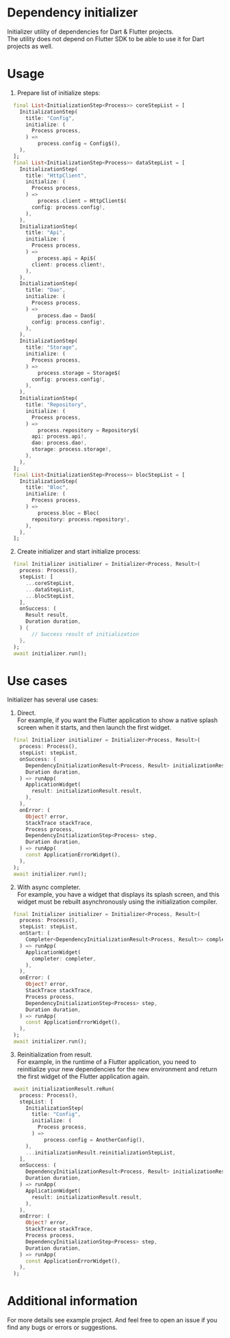 # Dependency initializer
Initializer utility of dependencies for Dart & Flutter projects.\
The utility does not depend on Flutter SDK to be able to use it for Dart projects as well.

# Usage
1) Prepare list of initialize steps:
```dart
  final List<InitializationStep<Process>> coreStepList = [
    InitializationStep(
      title: "Config",
      initialize: (
        Process process,
      ) =>
          process.config = Config$(),
    ),
  ];
  final List<InitializationStep<Process>> dataStepList = [
    InitializationStep(
      title: "HttpClient",
      initialize: (
        Process process,
      ) =>
          process.client = HttpClient$(
        config: process.config!,
      ),
    ),
    InitializationStep(
      title: "Api",
      initialize: (
        Process process,
      ) =>
          process.api = Api$(
        client: process.client!,
      ),
    ),
    InitializationStep(
      title: "Dao",
      initialize: (
        Process process,
      ) =>
          process.dao = Dao$(
        config: process.config!,
      ),
    ),
    InitializationStep(
      title: "Storage",
      initialize: (
        Process process,
      ) =>
          process.storage = Storage$(
        config: process.config!,
      ),
    ),
    InitializationStep(
      title: "Repository",
      initialize: (
        Process process,
      ) =>
          process.repository = Repository$(
        api: process.api!,
        dao: process.dao!,
        storage: process.storage!,
      ),
    ),
  ];
  final List<InitializationStep<Process>> blocStepList = [
    InitializationStep(
      title: "Bloc",
      initialize: (
        Process process,
      ) =>
          process.bloc = Bloc(
        repository: process.repository!,
      ),
    ),
  ];
```

2) Create initializer and start initialize process:
```dart
  final Initializer initializer = Initializer<Process, Result>(
    process: Process(),
    stepList: [
      ...coreStepList,
      ...dataStepList,
      ...blocStepList,
    ],
    onSuccess: (
      Result result,
      Duration duration,
    ) {
        // Success result of initialization
    },
  );
  await initializer.run();
```

# Use cases
Initializer has several use cases:
1) Direct.\
For example, if you want the Flutter application to show a native splash screen when it starts, and then launch the first widget.
```dart
  final Initializer initializer = Initializer<Process, Result>(
    process: Process(),
    stepList: stepList,
    onSuccess: (
      DependencyInitializationResult<Process, Result> initializationResult,
      Duration duration,
    ) => runApp(
      ApplicationWidget(
        result: initializationResult.result,
      ),
    ),
    onError: (
      Object? error,
      StackTrace stackTrace,
      Process process,
      DependencyInitializationStep<Process> step,
      Duration duration,
    ) => runApp(
      const ApplicationErrorWidget(),
    ),
  );
  await initializer.run();
```

2) With async completer.\
For example, you have a widget that displays its splash screen, and this widget must be rebuilt asynchronously using the initialization compiler.
```dart
  final Initializer initializer = Initializer<Process, Result>(
    process: Process(),
    stepList: stepList,
    onStart: (
      Completer<DependencyInitializationResult<Process, Result>> completer,
    ) => runApp(
      ApplicationWidget(
        completer: completer,
      ),
    ),
    onError: (
      Object? error,
      StackTrace stackTrace,
      Process process,
      DependencyInitializationStep<Process> step,
      Duration duration,
    ) => runApp(
      const ApplicationErrorWidget(),
    ),
  );
  await initializer.run();
```

3) Reinitialization from result.\
For example, in the runtime of a Flutter application, you need to reinitialize your new dependencies for the new environment and return the first widget of the Flutter application again.
```dart
  await initializationResult.reRun(
    process: Process(),
    stepList: [
      InitializationStep(
        title: "Config",
        initialize: (
          Process process,
        ) =>
            process.config = AnotherConfig(),
      ),
      ...initializationResult.reinitializationStepList,
    ],
    onSuccess: (
      DependencyInitializationResult<Process, Result> initializationResult,
      Duration duration,
    ) => runApp(
      ApplicationWidget(
        result: initializationResult.result,
      ),
    ),
    onError: (
      Object? error,
      StackTrace stackTrace,
      Process process,
      DependencyInitializationStep<Process> step,
      Duration duration,
    ) => runApp(
      const ApplicationErrorWidget(),
    ),
  );
```

# Additional information
For more details see example project.
And feel free to open an issue if you find any bugs or errors or suggestions.